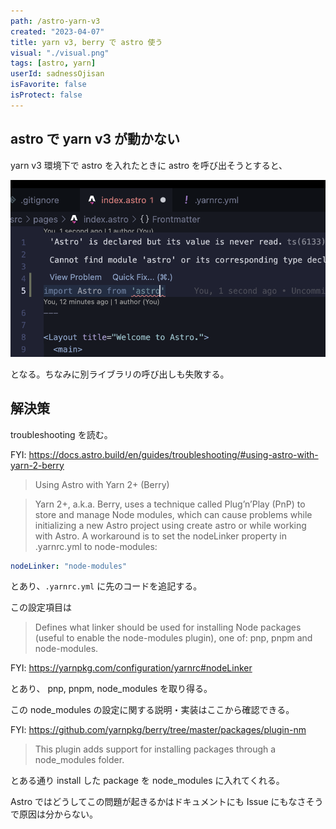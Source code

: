 ```yaml
---
path: /astro-yarn-v3
created: "2023-04-07"
title: yarn v3, berry で astro 使う
visual: "./visual.png"
tags: [astro, yarn]
userId: sadnessOjisan
isFavorite: false
isProtect: false
---
```


## astro で yarn v3 が動かない

yarn v3 環境下で astro を入れたときに astro を呼び出そうとすると、

![error画面](./visual.png)

となる。ちなみに別ライブラリの呼び出しも失敗する。

## 解決策

troubleshooting を読む。

FYI: https://docs.astro.build/en/guides/troubleshooting/#using-astro-with-yarn-2-berry

> Using Astro with Yarn 2+ (Berry)

> Yarn 2+, a.k.a. Berry, uses a technique called Plug’n’Play (PnP) to store and manage Node modules, which can cause problems while initializing a new Astro project using create astro or while working with Astro. A workaround is to set the nodeLinker property in .yarnrc.yml to node-modules:

```yaml
nodeLinker: "node-modules"
```

とあり、`.yarnrc.yml` に先のコードを追記する。

この設定項目は

> Defines what linker should be used for installing Node packages (useful to enable the node-modules plugin), one of: pnp, pnpm and node-modules.

FYI: <https://yarnpkg.com/configuration/yarnrc#nodeLinker>

とあり、 pnp, pnpm, node_modules を取り得る。

この node_modules の設定に関する説明・実装はここから確認できる。

FYI: <https://github.com/yarnpkg/berry/tree/master/packages/plugin-nm>

> This plugin adds support for installing packages through a node_modules folder.

とある通り install した package を node_modules に入れてくれる。

Astro ではどうしてこの問題が起きるかはドキュメントにも Issue にもなさそうで原因は分からない。
